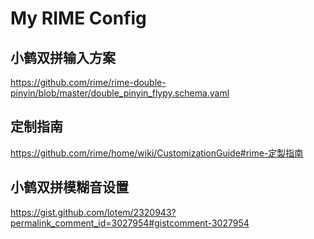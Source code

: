 # My RIME Config

## 小鹤双拼输入方案

<https://github.com/rime/rime-double-pinyin/blob/master/double_pinyin_flypy.schema.yaml>

## 定制指南

<https://github.com/rime/home/wiki/CustomizationGuide#rime-定製指南>

## 小鹤双拼模糊音设置

<https://gist.github.com/lotem/2320943?permalink_comment_id=3027954#gistcomment-3027954>
